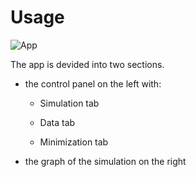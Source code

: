 # Usage

![App](/bion/assets/app.png)

The app is devided into two sections.

- the control panel on the left with:

  - Simulation tab

  - Data tab

  - Minimization tab
  
- the graph of the simulation on the right
